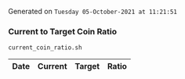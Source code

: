Generated on `Tuesday 05-October-2021 at 11:21:51`

### Current to Target Coin Ratio
`current_coin_ratio.sh`

Date|Current|Target|Ratio
---|---|---|---
